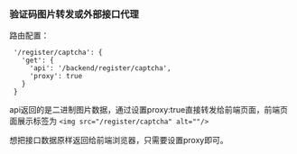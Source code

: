 ### 验证码图片转发或外部接口代理

路由配置：
 ```
  '/register/captcha': {
    'get': {
      'api': '/backend/register/captcha',
      'proxy': true
    }
  }
  ```
  api返回的是二进制图片数据，通过设置proxy:true直接转发给前端页面，前端页面展示标签为
  `<img src="/register/captcha" alt=""/>`
  
  想把接口数据原样返回给前端浏览器，只需要设置proxy即可。